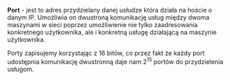 **Port** - jest to adres przydzielany danej usłudze która działa na hoście o danym IP. Umożliwia on dwustroną komunikację usług między dwoma maszynami w sieci poprzez umożliwienie nie tylko zaadresowania konkretnego użytkownika, ale i konkretną usługę działającą na maszynie użytkownika. 

Porty zapisujemy korzystając z 16 bitów, co przez fakt że każdy port udostępnia komunikację dwustronną daje nam $2^{15}$ portów do przydzielenia usługom. 